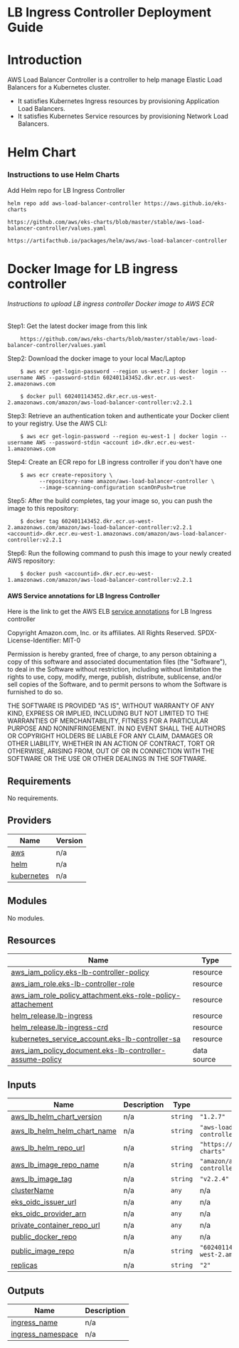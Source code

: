 # LB Ingress Controller Deployment Guide

# Introduction

AWS Load Balancer Controller is a controller to help manage Elastic Load Balancers for a Kubernetes cluster.

* It satisfies Kubernetes Ingress resources by provisioning Application Load Balancers.
* It satisfies Kubernetes Service resources by provisioning Network Load Balancers.
 
# Helm Chart

### Instructions to use Helm Charts

Add Helm repo for LB Ingress Controller

    helm repo add aws-load-balancer-controller https://aws.github.io/eks-charts

    https://github.com/aws/eks-charts/blob/master/stable/aws-load-balancer-controller/values.yaml

    https://artifacthub.io/packages/helm/aws/aws-load-balancer-controller
    

# Docker Image for LB ingress controller

###### Instructions to upload LB ingress controller Docker image to AWS ECR

Step1: Get the latest docker image from this link
        
        https://github.com/aws/eks-charts/blob/master/stable/aws-load-balancer-controller/values.yaml
        
Step2: Download the docker image to your local Mac/Laptop

        $ aws ecr get-login-password --region us-west-2 | docker login --username AWS --password-stdin 602401143452.dkr.ecr.us-west-2.amazonaws.com
        
        $ docker pull 602401143452.dkr.ecr.us-west-2.amazonaws.com/amazon/aws-load-balancer-controller:v2.2.1
        
Step3: Retrieve an authentication token and authenticate your Docker client to your registry. Use the AWS CLI:
        
        $ aws ecr get-login-password --region eu-west-1 | docker login --username AWS --password-stdin <account id>.dkr.ecr.eu-west-1.amazonaws.com
        
Step4: Create an ECR repo for LB ingress controller if you don't have one 
    
        $ aws ecr create-repository \
              --repository-name amazon/aws-load-balancer-controller \
              --image-scanning-configuration scanOnPush=true 
              
Step5: After the build completes, tag your image so, you can push the image to this repository:
        
        $ docker tag 602401143452.dkr.ecr.us-west-2.amazonaws.com/amazon/aws-load-balancer-controller:v2.2.1 <accountid>.dkr.ecr.eu-west-1.amazonaws.com/amazon/aws-load-balancer-controller:v2.2.1
        
Step6: Run the following command to push this image to your newly created AWS repository:
        
        $ docker push <accountid>.dkr.ecr.eu-west-1.amazonaws.com/amazon/aws-load-balancer-controller:v2.2.1


#### AWS Service annotations for LB Ingress Controller
Here is the link to get the AWS ELB [service annotations](https://kubernetes-sigs.github.io/aws-load-balancer-controller/latest/guide/service/annotations/) for LB Ingress controller


<!-- BEGINNING OF PRE-COMMIT-TERRAFORM DOCS HOOK -->
Copyright Amazon.com, Inc. or its affiliates. All Rights Reserved.
SPDX-License-Identifier: MIT-0

Permission is hereby granted, free of charge, to any person obtaining a copy of this
software and associated documentation files (the "Software"), to deal in the Software
without restriction, including without limitation the rights to use, copy, modify,
merge, publish, distribute, sublicense, and/or sell copies of the Software, and to
permit persons to whom the Software is furnished to do so.

THE SOFTWARE IS PROVIDED "AS IS", WITHOUT WARRANTY OF ANY KIND, EXPRESS OR IMPLIED,
INCLUDING BUT NOT LIMITED TO THE WARRANTIES OF MERCHANTABILITY, FITNESS FOR A
PARTICULAR PURPOSE AND NONINFRINGEMENT. IN NO EVENT SHALL THE AUTHORS OR COPYRIGHT
HOLDERS BE LIABLE FOR ANY CLAIM, DAMAGES OR OTHER LIABILITY, WHETHER IN AN ACTION
OF CONTRACT, TORT OR OTHERWISE, ARISING FROM, OUT OF OR IN CONNECTION WITH THE
SOFTWARE OR THE USE OR OTHER DEALINGS IN THE SOFTWARE.

## Requirements

No requirements.

## Providers

| Name | Version |
|------|---------|
| <a name="provider_aws"></a> [aws](#provider\_aws) | n/a |
| <a name="provider_helm"></a> [helm](#provider\_helm) | n/a |
| <a name="provider_kubernetes"></a> [kubernetes](#provider\_kubernetes) | n/a |

## Modules

No modules.

## Resources

| Name | Type |
|------|------|
| [aws_iam_policy.eks-lb-controller-policy](https://registry.terraform.io/providers/hashicorp/aws/latest/docs/resources/iam_policy) | resource |
| [aws_iam_role.eks-lb-controller-role](https://registry.terraform.io/providers/hashicorp/aws/latest/docs/resources/iam_role) | resource |
| [aws_iam_role_policy_attachment.eks-role-policy-attachement](https://registry.terraform.io/providers/hashicorp/aws/latest/docs/resources/iam_role_policy_attachment) | resource |
| [helm_release.lb-ingress](https://registry.terraform.io/providers/hashicorp/helm/latest/docs/resources/release) | resource |
| [helm_release.lb-ingress-crd](https://registry.terraform.io/providers/hashicorp/helm/latest/docs/resources/release) | resource |
| [kubernetes_service_account.eks-lb-controller-sa](https://registry.terraform.io/providers/hashicorp/kubernetes/latest/docs/resources/service_account) | resource |
| [aws_iam_policy_document.eks-lb-controller-assume-policy](https://registry.terraform.io/providers/hashicorp/aws/latest/docs/data-sources/iam_policy_document) | data source |

## Inputs

| Name | Description | Type | Default | Required |
|------|-------------|------|---------|:--------:|
| <a name="input_aws_lb_helm_chart_version"></a> [aws\_lb\_helm\_chart\_version](#input\_aws\_lb\_helm\_chart\_version) | n/a | `string` | `"1.2.7"` | no |
| <a name="input_aws_lb_helm_helm_chart_name"></a> [aws\_lb\_helm\_helm\_chart\_name](#input\_aws\_lb\_helm\_helm\_chart\_name) | n/a | `string` | `"aws-load-balancer-controller"` | no |
| <a name="input_aws_lb_helm_repo_url"></a> [aws\_lb\_helm\_repo\_url](#input\_aws\_lb\_helm\_repo\_url) | n/a | `string` | `"https://aws.github.io/eks-charts"` | no |
| <a name="input_aws_lb_image_repo_name"></a> [aws\_lb\_image\_repo\_name](#input\_aws\_lb\_image\_repo\_name) | n/a | `string` | `"amazon/aws-load-balancer-controller"` | no |
| <a name="input_aws_lb_image_tag"></a> [aws\_lb\_image\_tag](#input\_aws\_lb\_image\_tag) | n/a | `string` | `"v2.2.4"` | no |
| <a name="input_clusterName"></a> [clusterName](#input\_clusterName) | n/a | `any` | n/a | yes |
| <a name="input_eks_oidc_issuer_url"></a> [eks\_oidc\_issuer\_url](#input\_eks\_oidc\_issuer\_url) | n/a | `any` | n/a | yes |
| <a name="input_eks_oidc_provider_arn"></a> [eks\_oidc\_provider\_arn](#input\_eks\_oidc\_provider\_arn) | n/a | `any` | n/a | yes |
| <a name="input_private_container_repo_url"></a> [private\_container\_repo\_url](#input\_private\_container\_repo\_url) | n/a | `any` | n/a | yes |
| <a name="input_public_docker_repo"></a> [public\_docker\_repo](#input\_public\_docker\_repo) | n/a | `any` | n/a | yes |
| <a name="input_public_image_repo"></a> [public\_image\_repo](#input\_public\_image\_repo) | n/a | `string` | `"602401143452.dkr.ecr.us-west-2.amazonaws.com"` | no |
| <a name="input_replicas"></a> [replicas](#input\_replicas) | n/a | `string` | `"2"` | no |

## Outputs

| Name | Description |
|------|-------------|
| <a name="output_ingress_name"></a> [ingress\_name](#output\_ingress\_name) | n/a |
| <a name="output_ingress_namespace"></a> [ingress\_namespace](#output\_ingress\_namespace) | n/a |
<!-- END OF PRE-COMMIT-TERRAFORM DOCS HOOK -->




